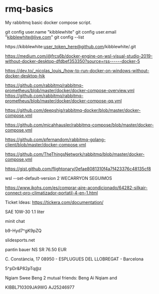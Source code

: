 # rmq-basics
My rabbitmq basic docker compose script.

git config user.name "kibblewhite"
git config user.email "kibblewhite@live.com"
git config --list

https://kibblewhite:user_token_here@github.com/kibblewhite/<repo-name>.git

https://medium.com/@frcs6b/docker-engine-on-wsl-visual-studio-2019-without-docker-desktop-dfdbef353350?source=rss------docker-5

https://dev.to/_nicolas_louis_/how-to-run-docker-on-windows-without-docker-desktop-hik

https://github.com/rabbitmq/rabbitmq-prometheus/blob/master/docker/docker-compose-overview.yml
https://github.com/rabbitmq/rabbitmq-prometheus/blob/master/docker/docker-compose-qq.yml

https://github.com/deepshig/rabbitmq-docker/blob/master/docker-compose.yml

https://github.com/micahhausler/rabbitmq-compose/blob/master/docker-compose.yml

https://github.com/pfernandom/rabbitmq-golang-client/blob/master/docker-compose.yml

https://github.com/TheThingsNetwork/rabbitmq/blob/master/docker-compose.yml

https://gist.github.com/flightonary/0efae8081310f4a7f423376c48135cf8

wsl --set-default-version 2
WECARRYON
SEGUIMOS

https://www.ikohs.com/es/comprar-aire-acondicionado/64282-silkair-connect-pro-climatizador-portatil-4-en-1.html


Ticket Ideas:
https://tickera.com/documentation/


SAE 10W-30 1.1 liter

minit chat

b9-Hyd7^gK9pZQ

slidesports.net

pantin bauer NS SR
76.50 EUR

C. Constància, 17 08950 - ESPLUGUES DEL LLOBREGAT - Barcelona

5^pDr&P82pTq@z







Ngiam Swee Beng
2 mutual friends: Beng Ai Nqiam and



KIBBL710309JA9WG
AJ25246977
